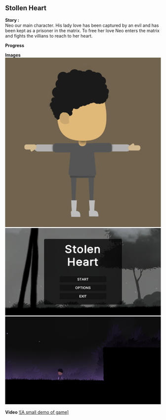 ## **Stollen Heart**

**Story :**  
Neo our main character. His lady love has been captured by an evil and has been kept as a prisoner in the matrix. To free her love Neo enters the matrix and fights the villians to reach to her heart.

**Progress**

**Images**
![Characer](./Images%20and%20Videos/character.png)
![Menu](./Images%20and%20Videos/main_menu.png)
![In Game](./Images%20and%20Videos/in-game.png)


**Video**
[![A small demo of game]](./Images%20and%20Videos/demo.mov)
